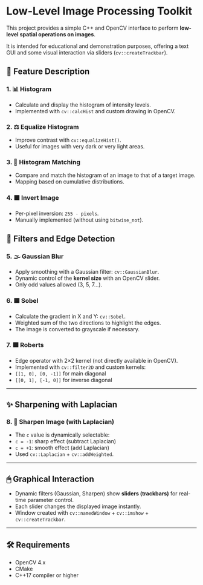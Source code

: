 # Low-Level Image Processing Toolkit

This project provides a simple C++ and OpenCV interface to perform **low-level spatial operations on images**.

It is intended for educational and demonstration purposes, offering a text GUI and some visual interaction via sliders (`cv::createTrackbar`).

## 🧠 Feature Description

### 1. 📊 Histogram
- Calculate and display the histogram of intensity levels.
- Implemented with `cv::calcHist` and custom drawing in OpenCV.

### 2. ⚖️ Equalize Histogram
- Improve contrast with `cv::equalizeHist()`.
- Useful for images with very dark or very light areas.

### 3. 🎯 Histogram Matching
- Compare and match the histogram of an image to that of a target image.
- Mapping based on cumulative distributions.

### 4. ⬛ Invert Image
- Per-pixel inversion: `255 - pixels`.
- Manually implemented (without using `bitwise_not`).

## 🔧 Filters and Edge Detection

### 5. 🌫 Gaussian Blur
- Apply smoothing with a Gaussian filter: `cv::GaussianBlur`.
- Dynamic control of the **kernel size** with an OpenCV slider.
- Only odd values ​​allowed (3, 5, 7...).

### 6. 🟦 Sobel
- Calculate the gradient in X and Y: `cv::Sobel`.
- Weighted sum of the two directions to highlight the edges.
- The image is converted to grayscale if necessary.

### 7. 🟪 Roberts
- Edge operator with 2×2 kernel (not directly available in OpenCV).
- Implemented with `cv::filter2D` and custom kernels:
- `[[1, 0], [0, -1]]` for main diagonal
- `[[0, 1], [-1, 0]]` for inverse diagonal

---

## ✨ Sharpening with Laplacian

### 8. 🔪 Sharpen Image (with Laplacian)

- The `c` value is dynamically selectable:
- `c = -1`: sharp effect (subtract Laplacian)
- `c = +1`: smooth effect (add Laplacian)
- Used `cv::Laplacian` + `cv::addWeighted`.

---

## 🖱 Graphical Interaction

- Dynamic filters (Gaussian, Sharpen) show **sliders (trackbars)** for real-time parameter control.
- Each slider changes the displayed image instantly.
- Window created with `cv::namedWindow` + `cv::imshow` + `cv::createTrackbar`.

---

## 🛠 Requirements

- OpenCV 4.x
- CMake
- C++17 compiler or higher

